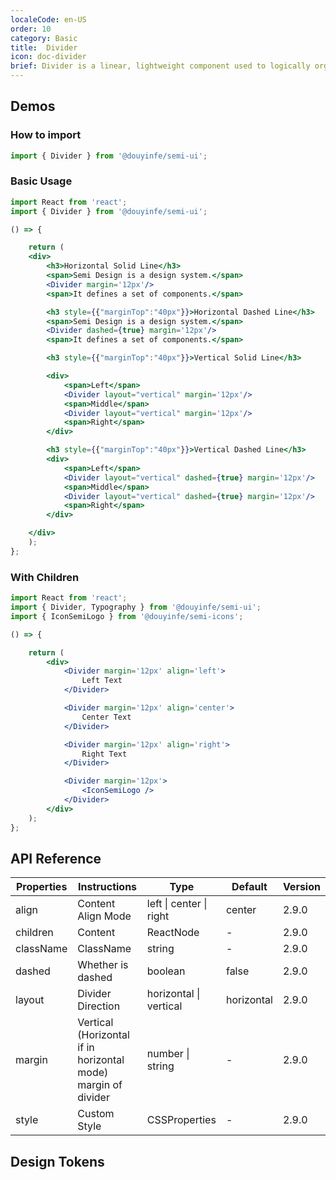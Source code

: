 ```yaml
---
localeCode: en-US
order: 10
category: Basic
title:  Divider
icon: doc-divider
brief: Divider is a linear, lightweight component used to logically organize element content and page structure or areas.
---
```


## Demos

### How to import

```jsx import
import { Divider } from '@douyinfe/semi-ui';
```

### Basic Usage

```jsx live=true
import React from 'react';
import { Divider } from '@douyinfe/semi-ui';

() => {

    return (
    <div>
        <h3>Horizontal Solid Line</h3>
        <span>Semi Design is a design system.</span>
        <Divider margin='12px'/>
        <span>It defines a set of components.</span>

        <h3 style={{"marginTop":"40px"}}>Horizontal Dashed Line</h3>
        <span>Semi Design is a design system.</span>
        <Divider dashed={true} margin='12px'/>
        <span>It defines a set of components.</span>

        <h3 style={{"marginTop":"40px"}}>Vertical Solid Line</h3>

        <div>
            <span>Left</span>
            <Divider layout="vertical" margin='12px'/>
            <span>Middle</span>
            <Divider layout="vertical" margin='12px'/>
            <span>Right</span>
        </div>

        <h3 style={{"marginTop":"40px"}}>Vertical Dashed Line</h3>
        <div>
            <span>Left</span>
            <Divider layout="vertical" dashed={true} margin='12px'/>
            <span>Middle</span>
            <Divider layout="vertical" dashed={true} margin='12px'/>
            <span>Right</span>
        </div>

    </div>
    );
};

```

### With Children

```jsx live=true
import React from 'react';
import { Divider, Typography } from '@douyinfe/semi-ui';
import { IconSemiLogo } from '@douyinfe/semi-icons';

() => {

    return (
        <div>
            <Divider margin='12px' align='left'>
                Left Text
            </Divider>

            <Divider margin='12px' align='center'>
                Center Text
            </Divider>

            <Divider margin='12px' align='right'>
                Right Text
            </Divider>

            <Divider margin='12px'>
                <IconSemiLogo />
            </Divider>
        </div>
    );
};


```

## API Reference

| Properties        | Instructions                                                            | Type          | Default     | Version | 
|-----------|---------------------------------------------------------------|-------------|---------| --------- | 
| align     | Content Align Mode                                            | left \| center \| right | center      | 2.9.0 | 
| children  | Content                                                       | ReactNode   | -       |  2.9.0 | 
| className | ClassName                                                     | string      | -       | 2.9.0 | 
| dashed    | Whether is dashed                                             | boolean     | false   | 2.9.0 | 
| layout    | Divider Direction                                             | horizontal \| vertical | horizontal    | 2.9.0 | 
| margin    | Vertical (Horizontal if in horizontal mode) margin of divider | number \| string  | -        | 2.9.0 | 
| style     | Custom Style                                                  | CSSProperties | -       | 2.9.0 | 

## Design Tokens
<DesignToken/>
